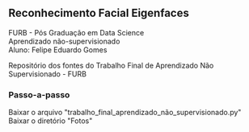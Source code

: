 ## Reconhecimento Facial Eigenfaces 

FURB - Pós Graduação em Data Science<br/>
Aprendizado não-supervisionado<br/>
Aluno: Felipe Eduardo Gomes

Repositório dos fontes do Trabalho Final de Aprendizado Não Supervisionado - FURB

### Passo-a-passo
Baixar o arquivo "trabalho_final_aprendizado_não_supervisionado.py"<br/>
Baixar o diretório "Fotos"
